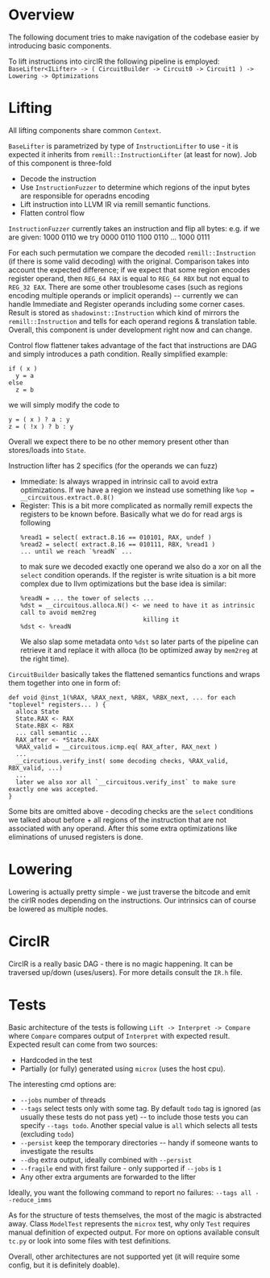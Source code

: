 # Overview

The following document tries to make navigation of the codebase easier by introducing
basic components.

To lift instructions into circIR the following pipeline is employed:
`BaseLifter<ILifter> -> ( CircuitBuilder -> Circuit0 -> Circuit1 ) -> Lowering -> Optimizations`

# Lifting

All lifting components share common `Context`.

`BaseLifter` is parametrized by type of `InstructionLifter` to use - it is expected it inherits
from `remill::InstructionLifter` (at least for now).
Job of this component is three-fold
  * Decode the instruction
  * Use `InstructionFuzzer` to determine which regions of the input bytes are responsible
    for operadns encoding
  * Lift instruction into LLVM IR via remill semantic functions.
  * Flatten control flow

`InstructionFuzzer` currently takes an instruction and flip all bytes:
e.g. if we are given:
1000 0110
we try
0000 0110
1100 0110
...
1000 0111

For each such permutation we compare the decoded `remill::Instruction` (if there is some valid
decoding) with the original. Comparison takes into account the expected difference; if we
expect that some region encodes register operand, then
`REG_64 RAX` is equal to `REG_64 RBX` but not equal to `REG_32 EAX`.
There are some other troublesome cases (such as regions encoding multiple operands or implicit
operands) -- currently we can handle Immediate and Register operands including some corner
cases.
Result is stored as `shadowinst::Instruction` which kind of mirrors the
`remill::Instruction` and tells for each operand regions & translation table.
Overall, this component is under development right now and can change.

Control flow flattener takes advantage of the fact that instructions are DAG and simply
introduces a path condition. Really simplified example:
```
if ( x )
  y = a
else
  z = b
```
we will simply modify the code to
```
y = ( x ) ? a : y
z = ( !x ) ? b : y
```
Overall we expect there to be no other memory present other than stores/loads into
`State`.

Instruction lifter has 2 specifics (for the operands we can fuzz)
  * Immediate: Is always wrapped in intrinsic call to avoid extra optimizations.
    If we have a region we instead use something like
    `%op = __circuitous.extract.0.8()`
  * Register: This is a bit more complicated as normally remill expects the registers
    to be known before. Basically what we do for read args is following
    ```
    %read1 = select( extract.8.16 == 010101, RAX, undef )
    %read2 = select( extract.8.16 == 010111, RBX, %read1 )
    ... until we reach `%readN` ...
    ```
    to mak sure we decoded exactly one operand we also do a xor on all the `select`
    condition operands.
    If the register is write situation is a bit more complex due to llvm optimizations
    but the base idea is similar:
    ```
    %readN = ... the tower of selects ...
    %dst = __circuitous.alloca.N() <- we need to have it as intrinsic call to avoid mem2reg
                                      killing it
    %dst <- %readN
    ```
    We also slap some metadata onto `%dst` so later parts of the pipeline can retrieve it and
    replace it with alloca (to be optimized away by `mem2reg` at the right time).

`CircuitBuilder` basically takes the flattened semantics functions and wraps them together
into one in form of:
```
def void @inst_1(%RAX, %RAX_next, %RBX, %RBX_next, ... for each "toplevel" registers... ) {
  alloca State
  State.RAX <- RAX
  State.RBX <- RBX
  ... call semantic ...
  RAX_after <- *State.RAX
  %RAX_valid = __circuitous.icmp.eq( RAX_after, RAX_next )
  ...
  __circutious.verify_inst( some decoding checks, %RAX_valid, RBX_valid, ...)
  ...
  later we also xor all `__circuitous.verify_inst` to make sure exactly one was accepted.
}
```
Some bits are omitted above - decoding checks are the `select` conditions we talked about
before + all regions of the instruction that are not associated with any operand.
After this some extra optimizations like eliminations of unused registers is done.

# Lowering

Lowering is actually pretty simple - we just traverse the bitcode and emit the cirIR
nodes depending on the instructions. Our intrinsics can of course be lowered as multiple
nodes.

# CircIR

CircIR is a really basic DAG - there is no magic happening. It can be traversed up/down
(uses/users). For more details consult the `IR.h` file.

# Tests

Basic architecture of the tests is following
`Lift -> Interpret -> Compare`
where `Compare` compares output of `Interpret` with expected result.
Expected result can come from two sources:
  * Hardcoded in the test
  * Partially (or fully) generated using `microx` (uses the host cpu).

The interesting cmd options are:
  * `--jobs` number of threads
  * `--tags` select tests only with some tag. By default `todo` tag is ignored (as usually
    these tests do not pass yet) -- to include those tests you can specify `--tags todo`.
    Another special value is `all` which selects all tests (excluding `todo`)
  * `--persist` keep the temporary directories -- handy if someone wants to investigate
    the results
  * `--dbg` extra output, ideally combined with `--persist`
  * `--fragile` end with first failure - only supported if `--jobs` is `1`
  * Any other extra arguments are forwarded to the lifter

Ideally, you want the following command to report no failures:
`--tags all --reduce_imms`

As for the structure of tests themselves, the most of the magic is abstracted away.
Class `ModelTest` represents the `microx` test, why only `Test` requires manual definition
of expected output. For more on options available consult `tc.py` or look into some
files with test definitions.

Overall, other architectures are not supported yet (it will require some config, but it is
definitely doable).
